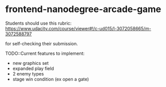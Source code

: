frontend-nanodegree-arcade-game
===============================

Students should use this rubric: https://www.udacity.com/course/viewer#!/c-ud015/l-3072058665/m-3072588797

for self-checking their submission.

TODO::Current features to implement:
- new graphics set
- expanded play field
- 2 enemy types
- stage win condition (ex open a gate)
